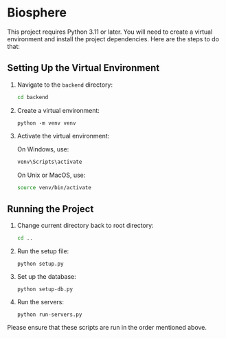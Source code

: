 # Biosphere

This project requires Python 3.11 or later. You will need to create a virtual environment and install the project dependencies. Here are the steps to do that:

## Setting Up the Virtual Environment

1. Navigate to the `backend` directory:

    ```bash
    cd backend
    ```

2. Create a virtual environment:

    ```shell
    python -m venv venv
    ```

3. Activate the virtual environment:

    On Windows, use:

    ```bash
    venv\Scripts\activate
    ```

    On Unix or MacOS, use:

    ```bash
    source venv/bin/activate
    ```

## Running the Project

1. Change current directory back to root directory:
    ```bash
    cd ..
    ```

2. Run the setup file:

    ```shell
    python setup.py
    ```

3. Set up the database:

    ```shell
    python setup-db.py
    ```

4. Run the servers:

    ```shell
    python run-servers.py
    ```

Please ensure that these scripts are run in the order mentioned above.
